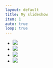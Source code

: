 ```yaml
---
layout: default 
title: My slideshow
item: 1
auto: true
loop: true
---
```


* ![](my-pics1/pic1.jpg)
* ![](my-pics1/pic2.jpg)
* ![](my-pics1/pic3.jpg)
* ![](my-pics1/pic4.jpg)



